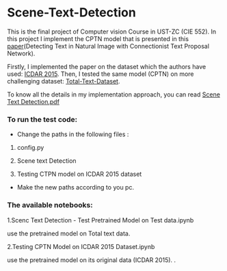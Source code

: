 # Scene-Text-Detection
This is the final project of Computer vision Course in UST-ZC (CIE 552). In this project I implement the CPTN model that is presented in this [paper](https://arxiv.org/abs/1609.03605)(Detecting Text in Natural Image with Connectionist Text Proposal Network). 

Firstly, I implemented the paper on the dataset which the authors have used: [ICDAR 2015](https://deepai.org/dataset/icdar-2015). Then, I tested the same model (CPTN) on more challenging dataset: [Total-Text-Dataset](https://github.com/cs-chan/Total-Text-Dataset/tree/master/Groundtruth/Text).  

To know all the details in my implementation approach, you can read [Scene Text Detection.pdf](https://github.com/SaraElbesomy4/Scene-Text-Detection/blob/main/Scene%20Text%20Detection.pdf) 

### To run the test code: 

- Change the paths in the following files :

1. config.py

2. Scene text Detection

3. Testing CTPN model on ICDAR 2015 dataset

- Make the new paths according to you pc.


### The available notebooks:


1.Scenc Text Detection - Test Pretrained Model on Test data.ipynb

use the pretrained model on Total text data.

2.Testing CPTN Model on ICDAR 2015 Dataset.ipynb

use the pretrained model on its original data (ICDAR 2015).
.


